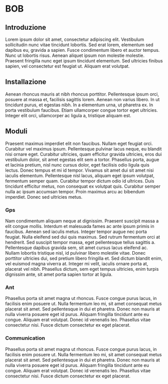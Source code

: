 # BOB

## Introduzione

Lorem ipsum dolor sit amet, consectetur adipiscing elit. Vestibulum sollicitudin nunc vitae tincidunt lobortis. Sed erat lorem, elementum sed dapibus eu, gravida a sapien. Fusce condimentum libero et auctor tempus. Nunc ut lobortis risus. Aenean aliquet ipsum non molestie molestie. Praesent fringilla nunc eget ipsum tincidunt elementum. Sed ultricies finibus sapien, vel consectetur est feugiat ut. Aliquam erat volutpat.

## Installazione

Aenean rhoncus mauris at nibh rhoncus porttitor. Pellentesque ipsum orci, posuere at massa et, facilisis sagittis lorem. Aenean non varius libero. In ut tincidunt purus, et egestas nibh. In a elementum urna, ut pharetra ex. In porta vestibulum faucibus. Etiam ullamcorper congue tortor eget ultricies. Integer elit orci, ullamcorper ac ligula a, tristique aliquam est.

## Moduli

Praesent maximus imperdiet elit non faucibus. Nullam eget feugiat orci. Curabitur vel maximus ipsum. Pellentesque pulvinar lacus neque, eu blandit nisi ornare eget. Curabitur ultricies, quam efficitur gravida ultricies, eros dui vestibulum dolor, sit amet egestas elit sem a tortor. Phasellus porta, augue et lacinia pretium, nisl nunc cursus dolor, eget facilisis odio ligula quis lectus. Donec tempus et mi id tempor. Vivamus sit amet dui sit amet nisi iaculis elementum. Pellentesque nisl lacus, aliquam eget ipsum volutpat, fermentum semper quam. Curabitur tempor dictum odio id ultrices. Duis tincidunt efficitur metus, non consequat ex volutpat quis. Curabitur semper nulla ac ipsum accumsan tempor. Proin maximus arcu ac bibendum imperdiet. Donec sed ultricies metus.

### Gps

Nam condimentum aliquam neque at dignissim. Praesent suscipit massa a elit congue mollis. Interdum et malesuada fames ac ante ipsum primis in faucibus. Aenean sed iaculis metus. Integer tempor augue nec porta feugiat. Nulla eleifend sed dui quis maximus. Sed rutrum fermentum orci at hendrerit. Sed suscipit tempor massa, eget pellentesque tellus sagittis a. Pellentesque dapibus gravida sem, sit amet cursus lacus eleifend ac. Nullam lobortis tristique nisl, id pulvinar libero molestie vitae. Donec porttitor ultricies dui, sed pretium libero fringilla et. Sed dictum blandit enim, vel euismod magna viverra at. Integer mi velit, iaculis ornare porta at, placerat vel nibh. Phasellus dictum, sem eget tempus ultricies, enim turpis dignissim ante, sit amet porta sapien tortor at ligula.

### Ant

Phasellus porta sit amet magna ut rhoncus. Fusce congue purus lacus, in facilisis enim posuere ut. Nulla fermentum leo mi, sit amet consequat metus placerat sit amet. Sed pellentesque in dui et pharetra. Donec non mauris at nulla viverra posuere eget id purus. Aliquam fringilla tincidunt ante eu congue. Aliquam erat volutpat. Donec id venenatis leo. Phasellus vitae consectetur nisi. Fusce dictum consectetur ex eget placerat.

### Communication

Phasellus porta sit amet magna ut rhoncus. Fusce congue purus lacus, in facilisis enim posuere ut. Nulla fermentum leo mi, sit amet consequat metus placerat sit amet. Sed pellentesque in dui et pharetra. Donec non mauris at nulla viverra posuere eget id purus. Aliquam fringilla tincidunt ante eu congue. Aliquam erat volutpat. Donec id venenatis leo. Phasellus vitae consectetur nisi. Fusce dictum consectetur ex eget placerat.
